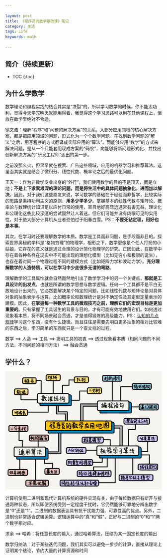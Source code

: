 ```yaml
---

layout: post
title: 《程序员的数学基础课》笔记
category: 生活
tags: Life
keywords: math

---
```


## 简介（持续更新）

* TOC
{:toc}

## 为什么学数学

数学理论和编程实践的结合其实是“决裂”的，所以学习数学的时候，你不能太功利，觉得今天学完明天就能用得着，我觉得这个学习思路可以用在其他课程上，但放在数学里绝对不合适。

徐文浩：理解“程序”和“问题的解决方案”的关系。大部分应用领域的核心解决方案，都是把应用领域的问题，形式化为一个个数学问题。在找到数学问题的“解法”之后，用写程序的方式翻译成实际应用的“算法”。而能够应用“数学”的方式来解决问题，是从一个只能套用现成方案的“码农”，向能够将新问题形式化、并找出创新解决方案的“研发工程师”迈出的第一步。

之前没那么火，但早早就在搜索、广告这些领域，应用的机器学习和推荐算法。这里面其实就是结合了微积分、线性代数、概率论之后的最优化问题。


王天一：作为非数学专业出身的“外行”，我们使用数学的目的不是顶天，而是立地；**不是上下求索艰深的理论问题，而是将生活中的具体问题抽象化，进而加以解决**。因此，对于我们这些票友来说，学习数学的基础在于经验而非哲学，比较实际的思路是秉持功利主义的原则，**用多少学多少**。掌握基本的线性代数与矩阵论、概率论与数理统计知识足以应付日常的使用，盲目地好高骛远通常有害无益。理论化和公理化这些比较深邃的尝试固然让人着迷，但它们可能并没有肉眼可见的实用性，对于绝大部分计算机从业者恐怕过于阳春白雪。PS：**不要死钻定理，用好也是本事**。

其次，在学习时还要理解数学的本质。数学是工具而非问题，是手段而非目的。探索世界奥秘的学科是“格物穷理”的物理学，相形之下，数学更像是个任人打扮的小姑娘，它存在的意义就是通过合理的设计简化物理学的研究。正因如此，在数学中存在着各种各样在现实中不可能出现的理想化模型（比如无穷小和极限的诞生），也存在着对同一个物理过程不同的建模方式（比如矩阵力学和波动力学）。**充分理解数学的人造特质，可以在学习中少走很多无谓的弯路**。

理解数学的工具属性就会自然而然地引出了数学学习中的另一个关键点，**那就是工具设计的出发点**，也就是所谓的数学思想与数学逻辑。任何一个工具都不是平白无故地设计出来的，它必然要解决某个特定的问题，比如线性代数与矩阵论是对具体对象的抽象表示与运算，比如概率论和数理统计是对不确定性及其定型定量表示的建模。因此，**在掌握每一种数学工具的微观技巧之前，理解它们的宏观目标是更加重要的**。只有掌握了工具诞生的背景与目的，才有可能有效地使用它们。如何透过现象看本质，将不同场景融会贯通，才是值得锻炼的高级能力。PS：[认知的几点规律](http://qiankunli.github.io/2018/11/05/cognition.html)学习这个东西，没有什么捷径。而且往往是需要先明白更多抽象的相对比较难的东西之后，学习简单的东西就只是一个查文档的过程。

数学 ==> 人造  ==> 工具  ==> 发明工具的初衷 ==> 透过现象看本质（相同问题的不同方法，不同问题的相同方法） ==> 融会贯通

## 学什么？

![](/public/upload/life/math_for_programmer_1.jpg)


计算机使用二进制和现代计算机系统的硬件实现有关，由于每位数据只有断开与接通两种状态，所以即便系统受到一定程度干扰时，它仍然能够可靠地分辨出数字是“0”还是“1”。二进制的数据表达具有抗干扰能力强、可靠性高的优点。另外，二进制也非常适合逻辑运算。逻辑运算中的“真”和“假”，正好与二进制的“0”和“1”两个数字相对应。

求余 ==> 哈希：将任意长度的输入，通过哈希算法，压缩为某一固定长度的输出

数学归纳法：对于某些迭代问题，我们其实可以避免一步步的计算，直接从理论上证明某个结论，节约大量的计算资源和时间
